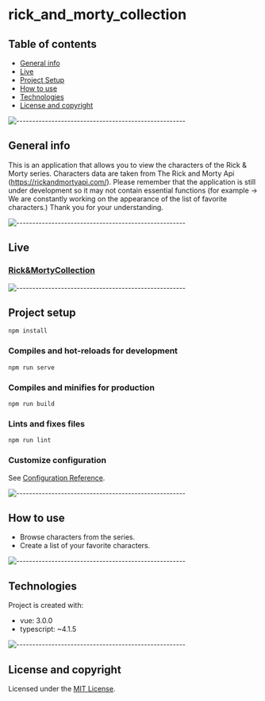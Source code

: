 # rick_and_morty_collection

## Table of contents
* [General info](#general-info)
* [Live](#live)
* [Project Setup](#project-setup)
* [How to use](#how-to-use)
* [Technologies](#technologies)
* [License and copyright](#license-and-copyright)

![-----------------------------------------------------](https://raw.githubusercontent.com/andreasbm/readme/master/assets/lines/rainbow.png)
## General info
This is an application that allows you to view the characters of the Rick & Morty series.
Characters data are taken from The Rick and Morty Api (https://rickandmortyapi.com/).
Please remember that the application is still under development so it may not contain essential functions
(for example -> We are constantly working on the appearance of the list of favorite characters.)
Thank you for your understanding.

![-----------------------------------------------------](https://raw.githubusercontent.com/andreasbm/readme/master/assets/lines/rainbow.png)

## Live
### [Rick&MortyCollection](https://hungry-swanson-0365c4.netlify.app/)

![-----------------------------------------------------](https://raw.githubusercontent.com/andreasbm/readme/master/assets/lines/rainbow.png)
## Project setup
```
npm install
```

### Compiles and hot-reloads for development
```
npm run serve
```

### Compiles and minifies for production
```
npm run build
```

### Lints and fixes files
```
npm run lint
```

### Customize configuration
See [Configuration Reference](https://cli.vuejs.org/config/).


![-----------------------------------------------------](https://raw.githubusercontent.com/andreasbm/readme/master/assets/lines/rainbow.png)

## How to use
* Browse characters from the series.
* Create a list of your favorite characters.

![-----------------------------------------------------](https://raw.githubusercontent.com/andreasbm/readme/master/assets/lines/rainbow.png)

## Technologies

Project is created with:
- vue: 3.0.0
- typescript: ~4.1.5

![-----------------------------------------------------](https://raw.githubusercontent.com/andreasbm/readme/master/assets/lines/rainbow.png)

## License and copyright
Licensed under the [MIT License](LICENSE).
